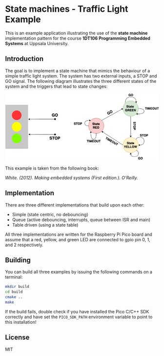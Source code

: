 # State machines - Traffic Light Example 

This is an example application illustrating the use of the **state machine** implementation pattern for the course **1DT106 Programming Embedded Systems** at Uppsala University. 

## Introduction 

The goal is to implement a state machine that mimics the behaviour of a simple traffic light system. The system has two external inputs, a STOP and GO signal. The following diagram illustrates the three different states of the system and the triggers that lead to state changes:

![](traffic_lights.png)

This example is taken from the following book: 

*White. (2012). Making embedded systems (First edition.). O’Reilly.*

## Implementation 

There are three different implementations that build upon each other: 

- Simple (state centric, no debouncing)
- Queue (active debouncing, interrupts, queue between ISR and main)
- Table driven (using a state table) 

All three implementations are written for the Raspberry Pi Pico board and assume that a red, yellow, and green LED are connected to gpio pin 0, 1, and 2 respectively. 

## Building 

You can build all three examples by issuing the following commands on a terminal: 

```bash
mkdir build
cd build
cmake .. 
make 
``` 

If the build fails, double check if you have installed the Pico C/C++ SDK correctly and have set the `PICO_SDK_PATH` environment variable to point to this installation! 

## License 

MIT 
